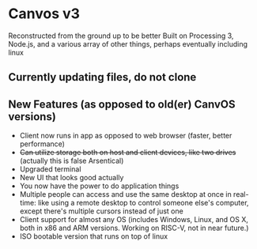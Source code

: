 # Canvos v3
Reconstructed from the ground up to be better
Built on Processing 3, Node.js, and a various array of other things, perhaps eventually including linux

## Currently updating files, do not clone

## New Features (as opposed to old(er) CanvOS versions)
- Client now runs in app as opposed to web browser (faster, better performance)
- ~~Can utilize storage both on host and client devices, like two drives~~ (actually this is false Arsentical)
- Upgraded terminal
- New UI that looks good actually
- You now have the power to do application things
- Multiple people can access and use the same desktop at once in real-time: like using a remote desktop to control someone else's computer, except there's multiple cursors instead of just one
- Client support for almost any OS (includes Windows, Linux, and OS X, both in x86 and ARM versions. Working on RISC-V, not in near future.)
- ISO bootable version that runs on top of linux 
